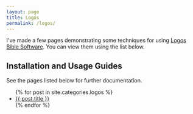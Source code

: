 ```yaml
---
layout: page
title: Logos
permalink: /logos/
---
```


I've made a few pages demonstrating some techniques for using <a href="http://www.logos.com/">Logos Bible Software</a>. You can view them using the list below.

## Installation and Usage Guides

See the pages listed below for further documentation.

<ul>
	{% for post in site.categories.logos %}
		<li><a href="{{site.baseurl}}{{post.url}}">{{ post.title }}</a></li>
	{% endfor %}
</ul>
